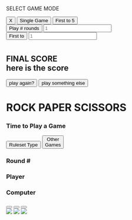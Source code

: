 
<!DOCTYPE html>
<html>
    <head>
        <link rel="stylesheet" href="RPS.css">
        <title>Play RPS</title>
        <meta name="viewport" content="width=device-width, initial-scale=1.0">
        <link href='https://fonts.googleapis.com/css?family=Merienda' rel='stylesheet'>
        <link href='https://fonts.googleapis.com/css?family=Kalam' rel='stylesheet'>
        <link href='https://fonts.googleapis.com/css?family=Gruppo' rel='stylesheet'>
    </head>
    <body>
        <div id="rulesetoverlay">
            <p id="gametype">SELECT GAME MODE</p>
            <div id="rulesetscont">
                <button id="closegametype" onclick="off()">X</button>
                <button class="rulesets single">Single Game</button>
                <button class="rulesets ft5">First to 5</button>
                <div class="customroundsdiv">
                    <button class="rulesets customrounds">Play # rounds</button>
                    <input type="number" id="inputrounds" placeholder="1" min="1" pattern="[0-9]*" />
                </div>
                <div class="customscorediv">
                    <button class="rulesets customscore">First to</button>
                    <input type="number" id="inputscore" placeholder="1" min="1" pattern="[0-9]*"/>
                </div>
            </div>
        </div>
        <div id="endofgameoverlay">
            <div id="endofgamecont">
                <h1 id="didyouwin"></h1>
                <h2 id="finalscore">FINAL SCORE <br>
                <span id="finalscoreresult">here is the score</span>  </h2>
                <button id="playagain">play again?</button>
                <button id="playsomethingelse">play something else</button>
            </div>
        </div>
        <div id="jankentime">
                <div id="header">
                    <h1>ROCK PAPER SCISSORS</h1>
                    <h3>Time to Play a Game</h3>
                </div>
            <div id="playarea">
                <div id="roundjanken">
                    <button id="rulesettype" class="jankenbuttons" onclick="onbox()">Ruleset Type
                    <br><span id="spanrule"></span></button>
                    <button id="navother">Other <br>Games</button>
                    <h3 id="roundnumber">Round #</h3>
                    <h3 id="playerScore" class="scores"><span id="playerspan">Player</span><br> 
                        <span id="scoreplayer"></span></h3>
                    <h3 id="computerScore" class="scores"><span id="computerspan">Computer</span><br> 
                        <span id="scorecomputer"></span></h3>
                </div>
                <div id="buttonsplayercontainer">
                    <button class="RPSbutton playerRock" ></button>
                    <button class="RPSbutton playerPaper"></button>
                    <button class="RPSbutton playerScissors"></button>
                </div>
                <div id="buttonscomputercontainer">
                    <img class="RPSbutton computerRock" src="https://i.ibb.co/Nn3fQHT/rock2.png"></img>
                    <img class="RPSbutton computerPaper" src="https://i.ibb.co/BrJyjr2/paper2.png"></img>
                    <img class="RPSbutton computerScissors" src="https://i.ibb.co/SKHnw9n/scissors2.png"></img>
                </div>
            </div>
        </div>
        <script src="RPS.js";></script>
    </body>
</html>

